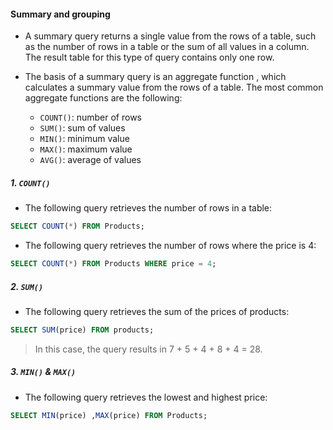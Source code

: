 #### Summary and grouping
- A summary query returns a single value from the rows of a table, such as the number of rows in a table or the sum of all values ​​in a column. The result table for this type of query contains only one row.

- The basis of a summary query is an aggregate function , which calculates a summary value from the rows of a table. The most common aggregate functions are the following:
   - `COUNT()`: number of rows
   - `SUM()`: sum of values
   - `MIN()`: minimum value
   - `MAX()`: maximum value
   - `AVG()`: average of values
##### 1. `COUNT()`
- The following query retrieves the number of rows in a table:
```sql
SELECT COUNT(*) FROM Products;
```
- The following query retrieves the number of rows where the price is 4:
```SQL
SELECT COUNT(*) FROM Products WHERE price = 4;
```
##### 2. `SUM()`
- The following query retrieves the sum of the prices of products:
```sql
SELECT SUM(price) FROM products;
```
> In this case, the query results in 7 + 5 + 4 + 8 + 4 = 28.
##### 3. `MIN()` & `MAX()`
- The following query retrieves the lowest and highest price:
````SQL
SELECT MIN(price) ,MAX(price) FROM Products;

